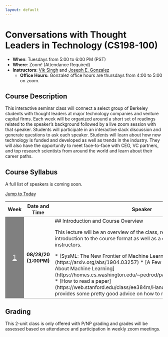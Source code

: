 ```yaml
---
layout: default
---
```



# Conversations with Thought Leaders in Technology (CS198-100)

* **When**: Tuesdays from 5:00 to 6:00 PM (PST)
* **Where**: Zoom! (Attendance Required)
* **Instructors**: [Vik Singh](https://www.linkedin.com/in/viksingh1/) and [Joseph E. Gonzalez](https://eecs.berkeley.edu/~jegonzal)
   * **Office Hours:** Gonzalez office hours are thursdays from 4:00 to 5:00 on zoom.


## Course Description

This interactive seminar class will connect a select group of Berkeley students with thought leaders at major technology companies and venture capital firms.  Each week will be organized around a short set of readings related to the speaker’s background followed by a live zoom session with that speaker.  Students will participate in an interactive slack discussion and generate questions to ask each speaker.  Students will learn about how new technology is funded and developed as well as trends in the industry.  They will also have the opportunity to meet face-to-face with CEO, VC partners, and top research scientists from around the world and learn about their career paths. 




## Course Syllabus 

A full list of speakers is coming soon.

<!-- This is a tentative schedule.  Specific readings are subject to change as new material is published.
 -->
<a href="#today"> Jump to Today </a>

<table class="table table-striped syllabus">
<thead>
   <tr>
      <th style="width: 5%"> Week </th>
      <th style="width: 10%"> Date and Time </th>
      <th style="width: 85%"> Speaker </th>
   </tr>
</thead>
<tbody>




<tr>
<td style="background:gray; color:white; font-size:16pt; vertical-align:middle;" id="week_1"> 
<center><a href="#week_1" style="color:white">1</a></center> 
</td>
<th id="counter_08/28/20_1"> 08/28/20 (1:00PM) </th>

<td markdown="1">
## Introduction and Course Overview

This lecture will be an overview of the class, requirements, and an introduction to the course format as well as a conversation with the instructors.

<!-- * Lecture slides: [[pdf](assets/lectures/lec01/01_ai-sys-intro-small.pdf), [pptx](https://github.com/ucbrise/cs294-ai-sys-fa19/raw/master/assets/lectures/lec01/01_ai-sys-intro.pptx)]
 -->
<div class="reading">
<div class="required_reading" markdown="1">
* [SysML: The New Frontier of Machine Learning Systems](https://arxiv.org/abs/1904.03257)
* [A Few Useful Things to Know About Machine Learning](https://homes.cs.washington.edu/~pedrod/papers/cacm12.pdf)
</div>

<div class="optional_reading" markdown="1">
* [How to read a paper](https://web.stanford.edu/class/ee384m/Handouts/HowtoReadPaper.pdf) provides some pretty good advice on how to read papers effectively.
</div>
</div>
</td>
</tr>




</tbody>
</table>




## Grading

This 2-unit class is only offered with P/NP grading and grades will be assessed based on attendance and participation in weekly zoom meetings.










<script type="text/javascript">


var current_date = new Date();
var rows = document.getElementsByTagName("th");
var finished =  false;
for (var i = 1; i < rows.length && !finished; i++) {
   var r = rows[i];
   if (r.id.startsWith("counter_")) {
      var fields = r.id.split("_")
      var week_div_id = "week_" + fields[2]
      var lecture_date = new Date(fields[1] + " 23:59:00")
      if (current_date <= lecture_date) {
         finished = true;
         r.style.background = "orange"
         r.style.color = "black"
         var week_td = document.getElementById(week_div_id)
         week_td.style.background = "#043361"
         week_td.style.color = "white"
         var anchor = document.createElement("div")
         anchor.setAttribute("id", "today")
         week_td.prepend(anchor)
      }
   }
}

$(".reading").each(function(ind, elem) {
   var optional_reading = $(elem).find(".optional_reading");
   if(optional_reading.length == 1) {
      optional_reading = optional_reading[0];
      optional_reading.setAttribute("id", "optional_reading_" + ind);
      var button = document.createElement("button");
      button.setAttribute("class", "btn btn-primary btn-sm");
      button.setAttribute("type", "button");
      button.setAttribute("data-toggle", "collapse");
      button.setAttribute("data-target", "#optional_reading_" + ind);
      button.setAttribute("aria-expanded", "false");
      button.setAttribute("aria-controls", "#optional_reading_" + ind);
      optional_reading.setAttribute("class", "optional_reading_no_heading collapse")
      button.innerHTML = "Additional Optional Reading";
      optional_reading.before(button)
   }

})


$(".details").each(function(ind, elem) {
      elem.setAttribute("id", "details_" + ind);
      var button = document.createElement("button");
      button.setAttribute("class", "btn btn-primary btn-sm");
      button.setAttribute("type", "button");
      button.setAttribute("data-toggle", "collapse");
      button.setAttribute("data-target", "#details_" + ind);
      button.setAttribute("aria-expanded", "false");
      button.setAttribute("aria-controls", "#details_" + ind);
      elem.setAttribute("class", "details_no_heading collapse")
      button.innerHTML = "Detailed Description";
      elem.before(button)
   })

</script>


